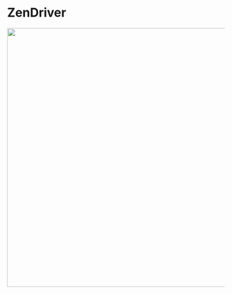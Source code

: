 # ZenDriver

<img src="https://github.com/WPIRoboticsEngineering/ZenDriver/blob/master/ZenDriver-Pinouts.png" width="600"> 
